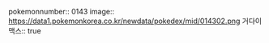 pokemonnumber:: 0143
image:: https://data1.pokemonkorea.co.kr/newdata/pokedex/mid/014302.png
거다이맥스:: true
